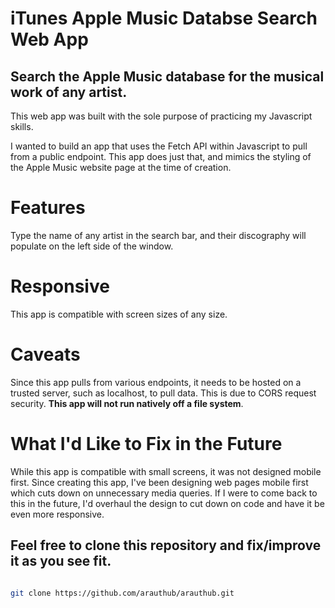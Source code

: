 # iTunes Apple Music Databse Search Web App

## Search the Apple Music database for the musical work of any artist.

This web app was built with the sole purpose of practicing my Javascript skills.

I wanted to build an app that uses the Fetch API within Javascript to pull from a public endpoint. This app does just that, and mimics the styling of the Apple Music website page at the time of creation.

# Features

Type the name of any artist in the search bar, and their discography will populate on the left side of the window.

# Responsive

This app is compatible with screen sizes of any size.

# Caveats

Since this app pulls from various endpoints, it needs to be hosted on a trusted server, such as localhost, to pull data. This is due to CORS request security. **This app will not run natively off a file system**.

# What I'd Like to Fix in the Future

While this app is compatible with small screens, it was not designed mobile first. Since creating this app, I've been designing web pages mobile first which cuts down on unnecessary media queries. If I were to come back to this in the future, I'd overhaul the design to cut down on code and have it be even more responsive.

## Feel free to clone this repository and fix/improve it as you see fit.

```bash

git clone https://github.com/arauthub/arauthub.git

```
